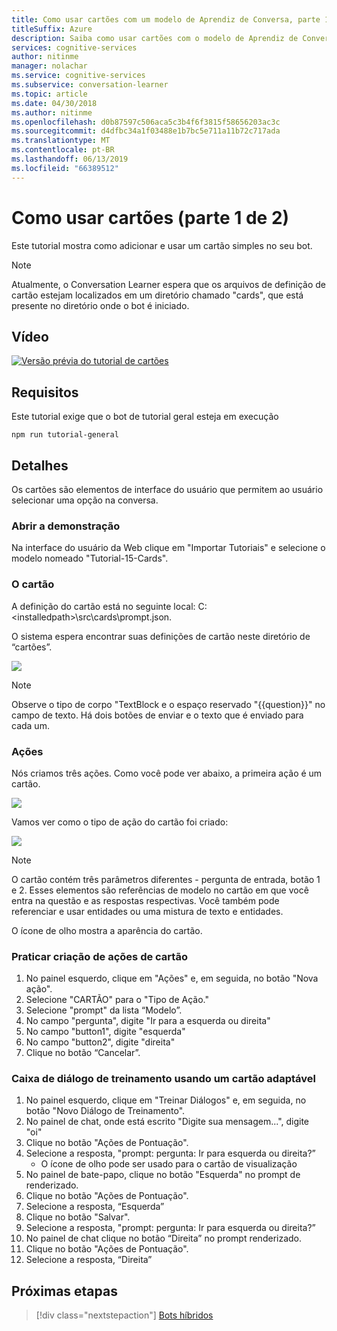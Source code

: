 ```yaml
---
title: Como usar cartões com um modelo de Aprendiz de Conversa, parte 1 - Serviços Cognitivos da Microsoft | Microsoft Docs
titleSuffix: Azure
description: Saiba como usar cartões com o modelo de Aprendiz de Conversa.
services: cognitive-services
author: nitinme
manager: nolachar
ms.service: cognitive-services
ms.subservice: conversation-learner
ms.topic: article
ms.date: 04/30/2018
ms.author: nitinme
ms.openlocfilehash: d0b87597c506aca5c3b4f6f3815f58656203ac3c
ms.sourcegitcommit: d4dfbc34a1f03488e1b7bc5e711a11b72c717ada
ms.translationtype: MT
ms.contentlocale: pt-BR
ms.lasthandoff: 06/13/2019
ms.locfileid: "66389512"
---
```

# <a name="how-to-use-cards-part-1-of-2"></a>Como usar cartões (parte 1 de 2)

Este tutorial mostra como adicionar e usar um cartão simples no seu bot.

> [!NOTE]
> Atualmente, o Conversation Learner espera que os arquivos de definição de cartão estejam localizados em um diretório chamado "cards", que está presente no diretório onde o bot é iniciado.

## <a name="video"></a>Vídeo

[![Versão prévia do tutorial de cartões](https://aka.ms/cl_Tutorial_v3_Cards_Preview)](https://aka.ms/cl_Tutorial_v3_Cards)

## <a name="requirements"></a>Requisitos
Este tutorial exige que o bot de tutorial geral esteja em execução

    npm run tutorial-general

## <a name="details"></a>Detalhes

Os cartões são elementos de interface do usuário que permitem ao usuário selecionar uma opção na conversa. 

### <a name="open-the-demo"></a>Abrir a demonstração

Na interface do usuário da Web clique em "Importar Tutoriais" e selecione o modelo nomeado "Tutorial-15-Cards".

### <a name="the-card"></a>O cartão

A definição do cartão está no seguinte local: C:\<installedpath\>\src\cards\prompt.json.

O sistema espera encontrar suas definições de cartão neste diretório de “cartões”.

![](../media/tutorial13_prompt.PNG)

> [!NOTE]
> Observe o tipo de corpo "TextBlock e o espaço reservado "{{question}}" no campo de texto.
> Há dois botões de enviar e o texto que é enviado para cada um.

### <a name="actions"></a>Ações

Nós criamos três ações. Como você pode ver abaixo, a primeira ação é um cartão.

![](../media/tutorial13_actions.PNG)

Vamos ver como o tipo de ação do cartão foi criado:

![](../media/tutorial13_cardaction.PNG)

> [!NOTE]
> O cartão contém três parâmetros diferentes - pergunta de entrada, botão 1 e 2. Esses elementos são referências de modelo no cartão em que você entra na questão e as respostas respectivas. Você também pode referenciar e usar entidades ou uma mistura de texto e entidades.

O ícone de olho mostra a aparência do cartão.

### <a name="practicing-creating-card-actions"></a>Praticar criação de ações de cartão

1. No painel esquerdo, clique em "Ações" e, em seguida, no botão "Nova ação".
2. Selecione "CARTÃO" para o "Tipo de Ação."
3. Selecione "prompt" da lista “Modelo”.
4. No campo "pergunta", digite "Ir para a esquerda ou direita"
5. No campo "button1", digite "esquerda"
6. No campo "button2", digite "direita"
7. Clique no botão “Cancelar”.

### <a name="train-dialog-using-an-adaptive-card"></a>Caixa de diálogo de treinamento usando um cartão adaptável

1. No painel esquerdo, clique em "Treinar Diálogos" e, em seguida, no botão "Novo Diálogo de Treinamento".
2. No painel de chat, onde está escrito "Digite sua mensagem...", digite "oi"
3. Clique no botão "Ações de Pontuação".
4. Selecione a resposta, "prompt: pergunta: Ir para esquerda ou direita?”
    - O ícone de olho pode ser usado para o cartão de visualização
5. No painel de bate-papo, clique no botão "Esquerda" no prompt de renderizado.
6. Clique no botão "Ações de Pontuação".
7. Selecione a resposta, “Esquerda”
8. Clique no botão "Salvar".
9. Selecione a resposta, "prompt: pergunta: Ir para esquerda ou direita?”
10. No painel de chat clique no botão “Direita” no prompt renderizado.
11. Clique no botão "Ações de Pontuação".
12. Selecione a resposta, “Direita”

## <a name="next-steps"></a>Próximas etapas

> [!div class="nextstepaction"]
> [Bots híbridos](./16-hybrid-bots.md)
